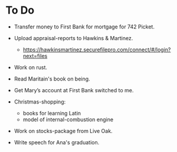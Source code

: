 # To Do

- Transfer money to First Bank for mortgage
  for 742 Picket.

- Upload appraisal-reports to Hawkins &
  Martinez.
  - https://hawkinsmartinez.securefilepro.com/connect/#/login?next=files

- Work on rust.
- Read Maritain's book on being.

- Get Mary’s account at First Bank switched
  to me.

- Christmas-shopping:
  - books for learning Latin
  - model of internal-combustion engine

- Work on stocks-package from Live Oak.
- Write speech for Ana's graduation.

<!-- EOF -->

